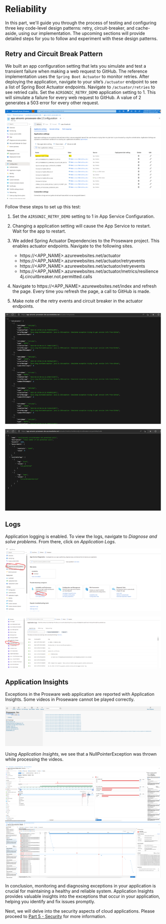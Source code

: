 # Reliability

In this part, we'll guide you through the process of testing and configuring three key code-level design patterns: retry, circuit-breaker, and cache-aside, using our implementation. The upcoming sections will provide detailed steps for you to follow and experiment with these design patterns.

## Retry and Circuit Break Pattern

We built an app configuration setting that lets you simulate and test a transient failure when making a web request to GitHub. The reference implementation uses the `Spring Boot Actuator` to monitor retries. After deploying the application, navigate to your site’s `/actuator` endpoint to see a list of Spring Boot Actuator endpoints. Navigate to `/actuator/retries` to see retried calls. Set the `AIRSONIC_RETRY_DEMO` application setting to 1. This will simulate a failure for every web request to GitHub. A value of 2 generates a 503 error for every other request.

![airsonic-retry-demo](images/airsonic-retry-demo.png)

Follow these steps to set up this test:

1. Set the `AIRSONIC_RETRY_DEMO` setting to 1 in App Service Configuration.

1. Changing a application setting will cause the App Service to restart. Wait for the app to restart.

1. We added Spring Actuator Dependencies to the Proseware project. This enables actuator endpoints. Navigate to the following sites.
    * https://<APP_NAME>.azurewebsites.net/actuator
    * https://<APP_NAME>.azurewebsites.net/actuator/retryevents
    * https://<APP_NAME>.azurewebsites.net/actuator/retryevents
    * https://<APP_NAME>.azurewebsites.net/actuator/metrics/resilience4j.circuitbreaker.not.permitted.calls

1. Navigate to https://<APP_NAME>.azurewebsites.net/index and refresh the page. Every time you refresh the page, a call to GitHub is made.

1. Make note of the retry events and circuit breaker in the actuator endpoints.

![airsonic-retry-demo](images/proseware-retries.png)

![airsonic-retry-demo](images/proseware-circuit-breaker.png)

## Logs

Application logging is enabled. To view the logs, navigate to *Diagnose and solve problems*. From there, click on *Application Logs*.

![Diagnose and solve problems](images/appservice-diagnose-and-solve-problems.png)

![Application Logs](images/appservice-diagnose-and-solve-problems-application-logs.png)

## Application Insights

Exceptions in the Prosware web application are reported with Application Insights. Some videos in Proseware cannot be played correctly. 

![VideoError](images/proseware-video-error.png)

Using *Application Insights*, we see that a NullPointerException was thrown while processing the videos.

![AppInsightsFailures](images/application-insights-failures.png)
![AppInsightsEndToEndDetails](images/application-insights-end-to-end-details.png)

In conclusion, monitoring and diagnosing exceptions in your application is crucial for maintaining a healthy and reliable system. Application Insights provides valuable insights into the exceptions that occur in your application, helping you identify and fix issues promptly.

Next, we will delve into the security aspects of cloud applications. Please proceed to [Part 5 - Security](../Part5-Security/README.md) for more information.
